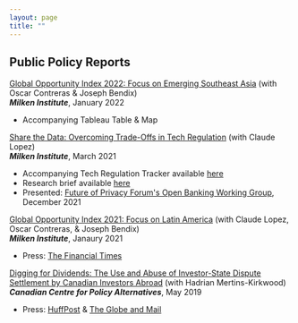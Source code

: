 ```yaml
---
layout: page
title: ""
---
```

## Public Policy Reports

[Global Opportunity Index 2022: Focus on Emerging Southeast Asia](https://milkeninstitute.org/report/global-opportunity-index-2022-southeast-asia) (with Oscar Contreras & Joseph Bendix)<br>
**_Milken Institute_**, January 2022<br>
  * Accompanying Tableau Table & Map 

[Share the Data: Overcoming Trade-Offs in Tech Regulation](https://papers.ssrn.com/sol3/papers.cfm?abstract_id=3843369) (with Claude Lopez)<br> 
**_Milken Institute_**, March 2021<br>
  * Accompanying Tech Regulation Tracker available [here](https://miresearch.github.io/Tech-Regulation/)<br>
  * Research brief available [here](https://milkeninstitute.org/sites/default/files/2021-08/2021_1pager_tech%26datawQR.pdf)<br>
  * Presented: [Future of Privacy Forum's Open Banking Working Group](https://fpf.org/blog/the-future-is-open-the-u-s-turns-to-open-banking/), December 2021

[Global Opportunity Index 2021: Focus on Latin America](https://www.researchgate.net/publication/349061684_Global_Opportunity_Index_2021_Focus_on_Latin_America) (with Claude Lopez, Oscar Contreras, & Joseph Bendix)<br> **_Milken Institute_**, Janaury 2021<br>
  * Press: [The Financial Times](https://www.fdiintelligence.com/article/79508)

[Digging for Dividends: The Use and Abuse of Investor-State Dispute Settlement by Canadian Investors Abroad](https://www.researchgate.net/publication/339513630_Digging_for_Dividends_The_use_and_abuse_of_investor-state_dispute_settlement_by_Canadian_investors_abroad) (with Hadrian Mertins-Kirkwood)<br> **_Canadian Centre for Policy Alternatives_**, May 2019<br>
  * Press: [HuffPost](https://www.huffingtonpost.ca/2019/04/30/isds-canada-trade-ccpa_a_23719635/) & [The Globe and Mail](https://www.theglobeandmail.com/business/commentary/article-canadian-investors-need-to-stop-suing-foreign-governments-over/)
